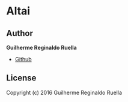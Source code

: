 # Altai


## Author
**Guilherme Reginaldo Ruella**
- [Github](https://github.com/Potentii/)



## License
Copyright (c) 2016 Guilherme Reginaldo Ruella
